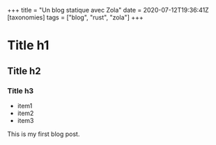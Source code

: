+++
title = "Un blog statique avec Zola"
date = 2020-07-12T19:36:41Z
[taxonomies]
tags = ["blog", "rust", "zola"]
+++

# Title h1
## Title h2
### Title h3

* item1
* item2
* item3

This is my first blog post.
